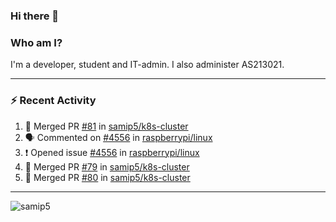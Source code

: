 ### Hi there 👋

### Who am I?
I'm a developer, student and IT-admin. I also administer AS213021.

---
### :zap: Recent Activity
<!--START_SECTION:activity-->
1. 🎉 Merged PR [#81](https://github.com/samip5/k8s-cluster/pull/81) in [samip5/k8s-cluster](https://github.com/samip5/k8s-cluster)
2. 🗣 Commented on [#4556](https://github.com/raspberrypi/linux/issues/4556) in [raspberrypi/linux](https://github.com/raspberrypi/linux)
3. ❗️ Opened issue [#4556](https://github.com/raspberrypi/linux/issues/4556) in [raspberrypi/linux](https://github.com/raspberrypi/linux)
4. 🎉 Merged PR [#79](https://github.com/samip5/k8s-cluster/pull/79) in [samip5/k8s-cluster](https://github.com/samip5/k8s-cluster)
5. 🎉 Merged PR [#80](https://github.com/samip5/k8s-cluster/pull/80) in [samip5/k8s-cluster](https://github.com/samip5/k8s-cluster)
<!--END_SECTION:activity-->
---

<img align="center" src="https://github-readme-stats.vercel.app/api?username=samip5&show_icons=true" alt="samip5" />
